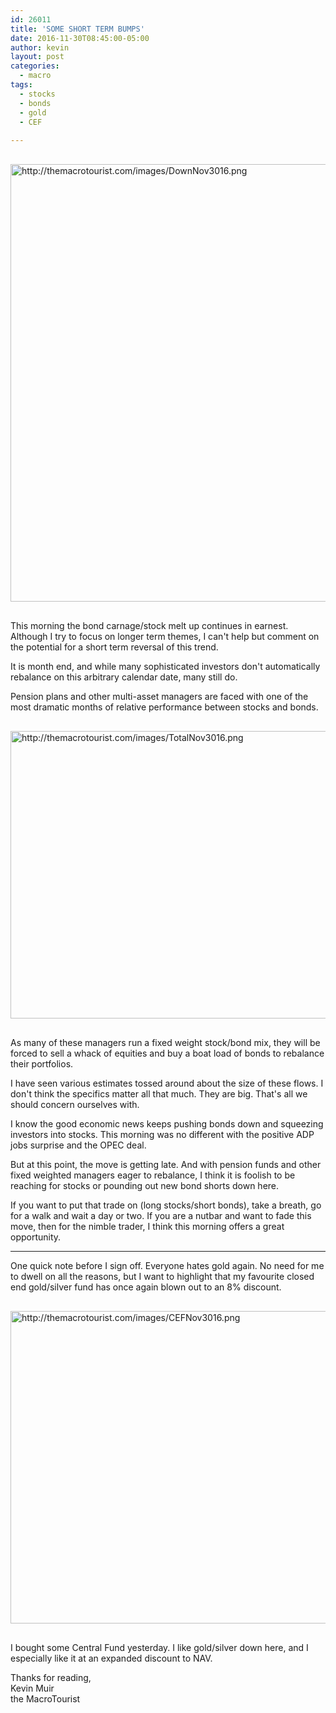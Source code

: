 ```yaml
---
id: 26011
title: 'SOME SHORT TERM BUMPS'
date: 2016-11-30T08:45:00-05:00
author: kevin
layout: post
categories:
  - macro
tags:
  - stocks
  - bonds
  - gold
  - CEF
   
---
```

<a href="http://themacrotourist.com/images/DownNov3016.png"><img src="http://themacrotourist.com/images/DownNov3016.png" alt="http://themacrotourist.com/images/DownNov3016.png" width="750" height="700" style="margin:30px auto;display:block;"></a>

This morning the bond carnage/stock melt up continues in earnest.  Although I try to focus on longer term themes, I can't help but comment on the potential for a short term reversal of this trend.

It is month end, and while many sophisticated investors don't automatically rebalance on this arbitrary calendar date, many still do.  

Pension plans and other multi-asset managers are faced with one of the most dramatic months of relative performance between stocks and bonds.

<a href="http://themacrotourist.com/images/TotalNov3016.png"><img src="http://themacrotourist.com/images/TotalNov3016.png" alt="http://themacrotourist.com/images/TotalNov3016.png" width="750" height="460" style="margin:30px auto;display:block;"></a>

As many of these managers run a fixed weight stock/bond mix, they will be forced to sell a whack of equities and buy a boat load of bonds to rebalance their portfolios.

I have seen various estimates tossed around about the size of these flows.  I don't think the specifics matter all that much.  They are big.  That's all we should concern ourselves with.

I know the good economic news keeps pushing bonds down and squeezing investors into stocks.  This morning was no different with the positive ADP jobs surprise and the OPEC deal.  

But at this point, the move is getting late.  And with pension funds and other fixed weighted managers eager to rebalance, I think it is foolish to be reaching for stocks or pounding out new bond shorts down here.

If you want to put that trade on (long stocks/short bonds), take a breath, go for a walk and wait a day or two.  If you are a nutbar and want to fade this move, then for the nimble trader, I think this morning offers a great opportunity.

---

One quick note before I sign off.  Everyone hates gold again.  No need for me to dwell on all the reasons, but I want to highlight that my favourite closed end gold/silver fund has once again blown out to an 8% discount.

<a href="http://themacrotourist.com/images/CEFNov3016.png"><img src="http://themacrotourist.com/images/CEFNov3016.png" alt="http://themacrotourist.com/images/CEFNov3016.png" width="750" height="500" style="margin:30px auto;display:block;"></a>

I bought some Central Fund yesterday.  I like gold/silver down here, and I especially like it at an expanded discount to NAV.

Thanks for reading,  
Kevin Muir  
the MacroTourist  



